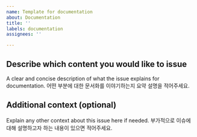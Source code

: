 ```yaml
---
name: Template for documentation
about: Documentation
title: ''
labels: documentation
assignees: ''

---
```


## Describe which content you would like to issue
A clear and concise description of what the issue explains for documentation.
어떤 부분에 대한 문서화를 이야기하는지 요약 설명을 적어주세요.

## Additional context (optional)
Explain any other context about this issue here if needed.
부가적으로 이슈에 대해 설명하고자 하는 내용이 있으면 적어주세요.
